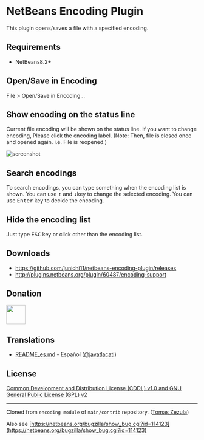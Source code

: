# NetBeans Encoding Plugin
This plugin opens/saves a file with a specified encoding.

## Requirements

- NetBeans8.2+

## Open/Save in Encoding

File > Open/Save in Encoding...

## Show encoding on the status line
Current file encoding will be shown on the status line. If you want to change encoding, Please click the encoding label.
(Note: Then, file is closed once and opened again. i.e. File is reopened.)

![screenshot](screenshots/nb-encoding-statusline.png)

## Search encodings

To search encodings, you can type something when the encoding list is shown.
You can use <kbd>↑</kbd> and <kbd>↓</kbd>key to change the selected encoding.
You can use <kbd>Enter</kbd> key to decide the encoding.

## Hide the encoding list

Just type <kbd>ESC</kbd> key or click other than the encoding list.

## Downloads

- https://github.com/junichi11/netbeans-encoding-plugin/releases
- http://plugins.netbeans.org/plugin/60487/encoding-support

## Donation

<a href="https://www.patreon.com/junichi11"><img src="https://c5.patreon.com/external/logo/become_a_patron_button@2x.png" height="50"></a>

## Translations

- [README_es.md](README_es.md) - Español ([@javatlacati](https://github.com/javatlacati))

## License
[Common Development and Distribution License (CDDL) v1.0 and GNU General Public License (GPL) v2](http://netbeans.org/cddl-gplv2.html)

----
Cloned from `encoding module` of `main/contrib` repository. ([Tomas Zezula](https://github.com/tzezula))

Also see [https://netbeans.org/bugzilla/show_bug.cgi?id=114123](https://netbeans.org/bugzilla/show_bug.cgi?id=114123)
